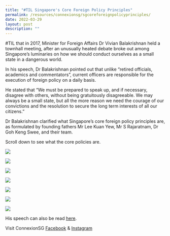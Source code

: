 ```yaml
---
title: "#TIL Singapore's Core Foreign Policy Principles"
permalink: /resources/connexionsg/sgcoreforeignpolicyprinciples/
date: 2022-03-29
layout: post
description: ""
---
```

#TIL that in 2017, Minister for Foreign Affairs Dr Vivian Balakrishnan held a townhall meeting, after an unusually heated debate broke out among Singapore’s luminaries on how we should conduct ourselves as a small state in a dangerous world.

In his speech, Dr Balakrishnan pointed out that unlike “retired officials, academics and commentators”, current officers are responsible for the execution of foreign policy on a daily basis.

He stated that “We must be prepared to speak up, and if necessary, disagree with others, without being gratuitously disagreeable. We may always be a small state, but all the more reason we need the courage of our convictions and the resolution to secure the long term interests of all our citizens.”

Dr Balakrishnan clarified what Singapore’s core foreign policy principles are, as formulated by founding fathers Mr Lee Kuan Yew, Mr S Rajaratnam, Dr Goh Keng Swee, and their team.

Scroll down to see what the core policies are.

![](/images/VBalakrishnan-1.png)

![](/images/VBalakrishnan-2.png)

![](/images/VBalakrishnan-3.png)

![](/images/VBalakrishnan-4.png)

![](/images/VBalakrishnan-5.png)

![](/images/VBalakrishnan-6.png)

![](/images/VBalakrishnan-7.png)

His speech can also be read [here](https://www.mfa.gov.sg/Newsroom/Press-Statements-Transcripts-and-Photos/2017/07/Transcript-of-Remarks-by-Minister-for-Foreign-Affairs-Dr-Vivian-Balakrishnan-at-the-MFA-Townhall-on).

Visit ConnexionSG [Facebook](https://www.facebook.com/ConnexionSG) & [Instagram](https://www.instagram.com/connexionsg/)